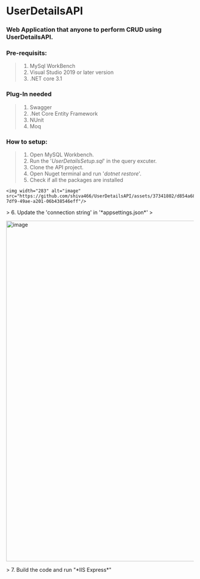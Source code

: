 # UserDetailsAPI

 ### Web Application that anyone to perform CRUD using UserDetailsAPI.


 ### Pre-requisits:
> 1. MySql WorkBench
> 2. Visual Studio 2019 or later version
> 3. .NET core 3.1

### Plug-In needed
> 1. Swagger
> 2. .Net Core Entity Framework
> 3. NUnit
> 4. Moq

 ### How to setup:
> 1. Open MySQL Workbench.
> 2. Run the '*UserDetailsSetup.sql*' in the query excuter.
> 3. Clone the API project.
> 4. Open Nuget terminal and run '*dotnet restore*'.
> 5. Check if all the packages are installed
>  <p>
    <img width="283" alt="image" src="https://github.com/shiva466/UserDetailsAPI/assets/37341802/d854a688-7df9-49ae-a201-06b438546eff"/>
   </p>
> 6. Update the 'connection string' in '*appsettings.json*'
> <p>
    <img width="914" alt="image" src="https://github.com/shiva466/UserDetailsAPI/assets/37341802/6b7afe6d-ebfc-4523-9ffc-2592893b3617"/>
   </p>
> 7. Build the code and run "*IIS Express*"

